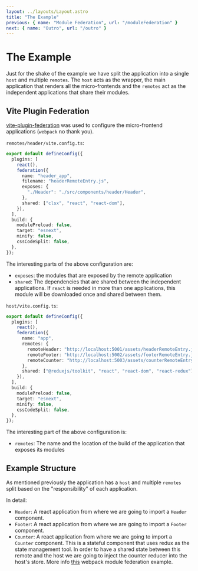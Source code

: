 ```yaml
---
layout: ../layouts/Layout.astro
title: "The Example"
previous: { name: "Module Federation", url: "/moduleFederation" }
next: { name: "Outro", url: "/outro" }
---
```


# The Example

Just for the shake of the example we have split the application into a single `host` and multiple `remotes`. The `host` acts as the wrapper, the main application that renders all the micro-frontends and the `remotes` act as the independent applications that share their modules.

## Vite Plugin Federation

[vite-plugin-federation](https://github.com/originjs/vite-plugin-federation) was used to configure the micro-frontend applications (`webpack` no thank you).

`remotes/header/vite.config.ts`:

```typescript
export default defineConfig({
  plugins: [
    react(),
    federation({
      name: "header_app",
      filename: "headerRemoteEntry.js",
      exposes: {
        "./Header": "./src/components/header/Header",
      },
      shared: ["clsx", "react", "react-dom"],
    }),
  ],
  build: {
    modulePreload: false,
    target: "esnext",
    minify: false,
    cssCodeSplit: false,
  },
});
```

The interesting parts of the above configuration are:

- `exposes`: the modules that are exposed by the remote application
- `shared`: The dependencies that are shared between the independent applications. If `react` is needed in more than one applications, this module will be downloaded once and shared between them.

`host/vite.config.ts`:

```typescript
export default defineConfig({
  plugins: [
    react(),
    federation({
      name: "app",
      remotes: {
        remoteHeader: "http://localhost:5001/assets/headerRemoteEntry.js",
        remoteFooter: "http://localhost:5002/assets/footerRemoteEntry.js",
        remoteCounter: "http://localhost:5003/assets/counterRemoteEntry.js",
      },
      shared: ["@reduxjs/toolkit", "react", "react-dom", "react-redux"],
    }),
  ],
  build: {
    modulePreload: false,
    target: "esnext",
    minify: false,
    cssCodeSplit: false,
  },
});
```

The interesting part of the above configuration is:

- `remotes`: The name and the location of the build of the application that exposes its modules

## Example Structure

As mentioned previously the application has a `host` and multiple `remotes` split based on the "responsibility" of each application.

In detail:

- `Header`: A react application from where we are going to import a `Header` component.
- `Footer`: A react application from where we are going to import a `Footer` component.
- `Counter`: A react application from where we are going to import a `Counter` component. This is a stateful component that uses redux as the state management tool. In order to have a shared state between this remote and the host we are going to inject the counter reducer into the host's store. More info [this](https://github.com/module-federation/module-federation-examples/tree/master/redux-reducer-injection) webpack module federation example.
